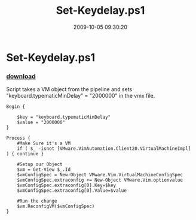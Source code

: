 ﻿---
pid:            1369
poster:         Cody Bunch
title:          Set-Keydelay.ps1
date:           2009-10-05 09:30:20
format:         posh
parent:         0
parent:         0

---

# Set-Keydelay.ps1

### [download](1369.ps1)

Script takes a VM object from the pipeline and sets "keyboard.typematicMinDelay" = "2000000" in the vmx file.

```posh
Begin {

	$key = "keyboard.typematicMinDelay"
	$value = "2000000"
}

Process {
    #Make Sure it's a VM
	if ( $_ -isnot [VMware.VimAutomation.Client20.VirtualMachineImpl] ) { continue }
	
	#Setup our Object
	$vm = Get-View $_.Id
	$vmConfigSpec = New-Object VMware.Vim.VirtualMachineConfigSpec
	$vmConfigSpec.extraconfig += New-Object VMware.Vim.optionvalue
	$vmConfigSpec.extraconfig[0].Key=$key
	$vmConfigSpec.extraconfig[0].Value=$value
	
	#Run the change
	$vm.ReconfigVM($vmConfigSpec)
}
```
